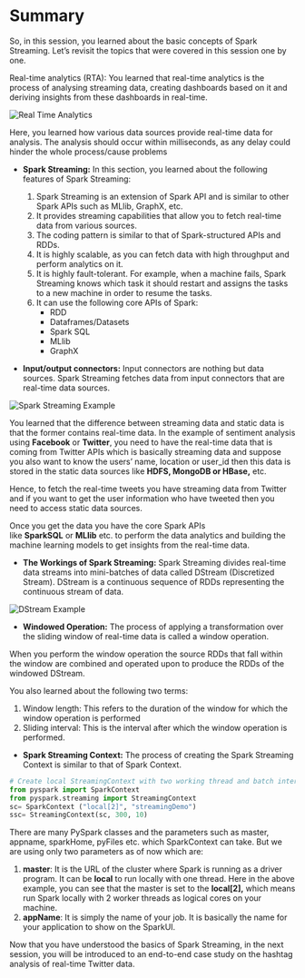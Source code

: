 # Summary

So, in this session, you learned about the basic concepts of Spark Streaming. Let’s revisit the topics that were covered in this session one by one.

Real-time analytics (RTA): You learned that real-time analytics is the process of analysing streaming data, creating dashboards based on it and deriving insights from these dashboards in real-time.

![Real Time Analytics](https://i.ibb.co/xLC5hTQ/Real-Time-Analytics.png)

Here, you learned how various data sources provide real-time data for analysis. The analysis should occur within milliseconds, as any delay could hinder the whole process/cause problems

- **Spark Streaming:** In this section, you learned about the following features of Spark Streaming:
    1. Spark Streaming is an extension of Spark API and is similar to other Spark APIs such as MLlib, GraphX, etc.
    2. It provides streaming capabilities that allow you to fetch real-time data from various sources.
    3. The coding pattern is similar to that of Spark-structured APIs and RDDs.
    4. It is highly scalable, as you can fetch data with high throughput and perform analytics on it.
    5. It is highly fault-tolerant. For example, when a machine fails, Spark Streaming knows which task it should restart and assigns the tasks to a new machine in order to resume the tasks.
    6. It can use the following core APIs of Spark:
        - RDD
        - Dataframes/Datasets
        - Spark SQL
        - MLlib
        - GraphX

- **Input/output connectors:** Input connectors are nothing but data sources. Spark Streaming fetches data from input connectors that are real-time data sources.

![Spark Streaming Example](https://i.ibb.co/W58Nfgf/Spark-Streaming-Example.png)

You learned that the difference between streaming data and static data is that the former contains real-time data. In the example of sentiment analysis using **Facebook** or **Twitter**, you need to have the real-time data that is coming from Twitter APIs which is basically streaming data and suppose you also want to know the users’ name, location or user_id then this data is stored in the static data sources like **HDFS, MongoDB or HBase,** etc.

Hence, to fetch the real-time tweets you have streaming data from Twitter and if you want to get the user information who have tweeted then you need to access static data sources.

Once you get the data you have the core Spark APIs like **SparkSQL** or **MLlib** etc. to perform the data analytics and building the machine learning models to get insights from the real-time data.

- **The Workings of Spark Streaming:** Spark Streaming divides real-time data streams into mini-batches of data called DStream (Discretized Stream). DStream is a continuous sequence of RDDs representing the continuous stream of data.

![DStream Example](https://i.ibb.co/jLxXRw8/DStream-Example.png)

- **Windowed Operation:** The process of applying a transformation over the sliding window of real-time data is called a window operation.

When you perform the window operation the source RDDs that fall within the window are combined and operated upon to produce the RDDs of the windowed DStream.

You also learned about the following two terms:

1. Window length: This refers to the duration of the window for which the window operation is performed
2. Sliding interval: This is the interval after which the window operation is performed.

- **Spark Streaming Context:** The process of creating the Spark Streaming Context is similar to that of Spark Context.

```python
# Create local StreamingContext with two working thread and batch interval of 10s
from pyspark import SparkContext
from pyspark.streaming import StreamingContext
sc= SparkContext ("local[2]", "streamingDemo")
ssc= StreamingContext(sc, 300, 10)
```

There are many PySpark classes and the parameters such as master, appname, sparkHome, pyFiles etc. which SparkContext can take. But we are using only two parameters as of now which are:

1. **master**: It is the URL of the cluster where Spark is running as a driver program. It can be **local** to run locally with one thread. Here in the above example, you can see that the master is set to the **local[2],** which means run Spark locally with 2 worker threads as logical cores on your machine.
2. **appName**: It is simply the name of your job. It is basically the name for your application to show on the SparkUI.

Now that you have understood the basics of Spark Streaming, in the next session, you will be introduced to an end-to-end case study on the hashtag analysis of real-time Twitter data.
